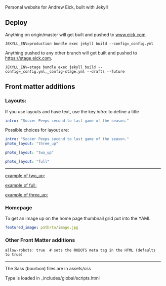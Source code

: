 Personal website for Andrew Eick, built with Jekyll

## Deploy
Anything on origin/master will get built and pushed to www.eick.com.

```shell
JEKYLL_ENV=production bundle exec jekyll build --config=_config.yml
```

Anything pushed to any other branch will get built and pushed to https://stage.eick.com.

```shell
JEKYLL_ENV=stage bundle exec jekyll build --config=_config.yml,_config-stage.yml --drafts --future
```

## Front matter additions

### Layouts:

If you use layouts and have text, use the key *intro:* to define a title

```YAML
intro: "Soccer Peeps second to last game of the season."
```

Possible choices for layout are:
```YAML
intro: "Soccer Peeps second to last game of the season."
photo_layout: "three_up"
```

```YAML
photo_layout: "two_up"
```

```YAML
photo_layout: "full"
```

---

[example of two_up:](https://www.eick.us/family/2014/11/16/all-star-tournament-day-2%20copy/)

[example of full:](http://www.eick.us/family/2014/12/19/busy-week/)

[example of three_up:](https://www.eick.us/family/2014/11/15/all-star-tournament-day-1/)

### Homepage
To get an image up on the home page thumbnail grid put into the YAML

```YAML
featured_image: path/to/image.jpg
```


### Other Front Matter additions

```
allow-robots: true  # sets the ROBOTS meta tag in the HTML (defaults to true)
```

---

The Sass (bourbon) files are in assets/css

Type is loaded in _includes/global/scripts.html
